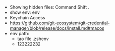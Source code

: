 -   Showing hidden files: Command Shift .
-   show env: env
-   Keychain Access
-   https://github.com/git-ecosystem/git-credential-manager/blob/release/docs/install.md#macos
-   env path:
    -   tạo file .zshenv
    -   123222232
